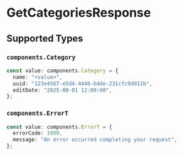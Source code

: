 # GetCategoriesResponse


## Supported Types

### `components.Category`

```typescript
const value: components.Category = {
  name: "<value>",
  uuid: "123e4567-e5d4-4446-b4de-231cfc9d911b",
  editDate: "2025-08-01 12:00:00",
};
```

### `components.ErrorT`

```typescript
const value: components.ErrorT = {
  errorCode: 1000,
  message: "An error occurred completing your request",
};
```

